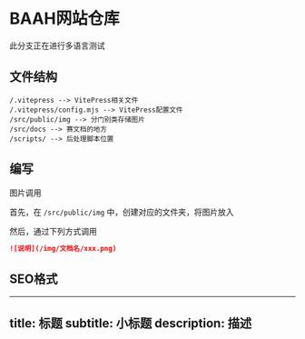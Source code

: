 # BAAH网站仓库

此分支正在进行多语言测试

## 文件结构

```
/.vitepress --> VitePress相关文件
/.vitepress/config.mjs --> VitePress配置文件
/src/public/img --> 分门别类存储图片
/src/docs --> 赛文档的地方
/scripts/ --> 后处理脚本位置
```

## 编写

图片调用

首先，在 `/src/public/img` 中，创建对应的文件夹，将图片放入

然后，通过下列方式调用

``` markdown
![说明](/img/文档名/xxx.png)
```

## SEO格式

---
title: 标题
subtitle: 小标题
description: 描述
---